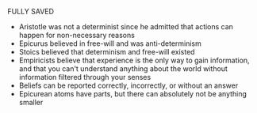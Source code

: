 FULLY SAVED

* Aristotle was not a determinist since he admitted that actions can happen for non-necessary reasons
* Epicurus believed in free-will and was anti-determinism
* Stoics believed that determinism and free-will existed
* Empiricists believe that experience is the only way to gain information, and that you can't understand anything about the world without information filtered through your senses
* Beliefs can be reported correctly, incorrectly, or without an answer
* Epicurean atoms have parts, but there can absolutely not be anything smaller